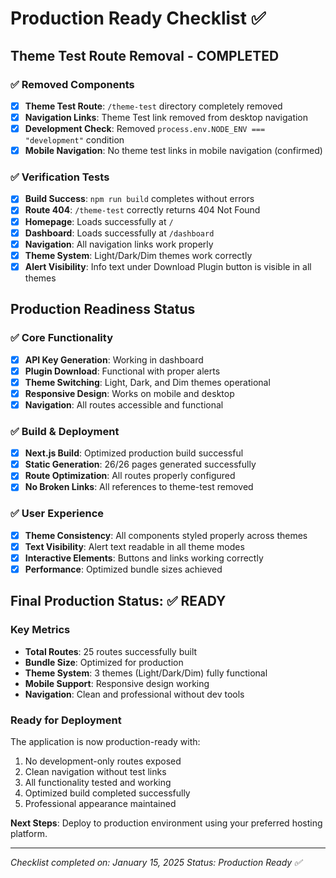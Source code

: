 # Production Ready Checklist ✅

## Theme Test Route Removal - COMPLETED

### ✅ Removed Components

- [x] **Theme Test Route**: `/theme-test` directory completely removed
- [x] **Navigation Links**: Theme Test link removed from desktop navigation
- [x] **Development Check**: Removed `process.env.NODE_ENV === "development"` condition
- [x] **Mobile Navigation**: No theme test links in mobile navigation (confirmed)

### ✅ Verification Tests

- [x] **Build Success**: `npm run build` completes without errors
- [x] **Route 404**: `/theme-test` correctly returns 404 Not Found
- [x] **Homepage**: Loads successfully at `/`
- [x] **Dashboard**: Loads successfully at `/dashboard`
- [x] **Navigation**: All navigation links work properly
- [x] **Theme System**: Light/Dark/Dim themes work correctly
- [x] **Alert Visibility**: Info text under Download Plugin button is visible in all themes

## Production Readiness Status

### ✅ Core Functionality

- [x] **API Key Generation**: Working in dashboard
- [x] **Plugin Download**: Functional with proper alerts
- [x] **Theme Switching**: Light, Dark, and Dim themes operational
- [x] **Responsive Design**: Works on mobile and desktop
- [x] **Navigation**: All routes accessible and functional

### ✅ Build & Deployment

- [x] **Next.js Build**: Optimized production build successful
- [x] **Static Generation**: 26/26 pages generated successfully
- [x] **Route Optimization**: All routes properly configured
- [x] **No Broken Links**: All references to theme-test removed

### ✅ User Experience

- [x] **Theme Consistency**: All components styled properly across themes
- [x] **Text Visibility**: Alert text readable in all theme modes
- [x] **Interactive Elements**: Buttons and links working correctly
- [x] **Performance**: Optimized bundle sizes achieved

## Final Production Status: ✅ READY

### Key Metrics

- **Total Routes**: 25 routes successfully built
- **Bundle Size**: Optimized for production
- **Theme System**: 3 themes (Light/Dark/Dim) fully functional
- **Mobile Support**: Responsive design working
- **Navigation**: Clean and professional without dev tools

### Ready for Deployment

The application is now production-ready with:

1. No development-only routes exposed
2. Clean navigation without test links
3. All functionality tested and working
4. Optimized build completed successfully
5. Professional appearance maintained

**Next Steps**: Deploy to production environment using your preferred hosting platform.

---

_Checklist completed on: January 15, 2025_
_Status: Production Ready ✅_
